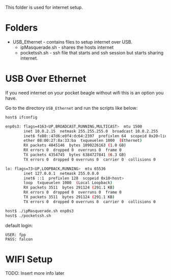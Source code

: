 This folder is used for internet setup.

# Folders
* USB_Ethernet - contains files to setup internet over USB.
	* ipMasquerade.sh - shares the hosts internet
	* pocketssh.sh - ssh file that starts and ssh session but starts sharing internet.

# USB Over Ethernet
If you need internet on your pocket beagle without wifi this is an option you have.

Go to the directory `USB_Ethernet` and run the scripts like below:
```bash
host$ ifconfig

enp0s3: flags=4163<UP,BROADCAST,RUNNING,MULTICAST>  mtu 1500
        inet 10.0.2.15  netmask 255.255.255.0  broadcast 10.0.2.255
        inet6 fe80::47d6:e0f4:dc64:2397  prefixlen 64  scopeid 0x20<link>
        ether 08:00:27:8a:33:ba  txqueuelen 1000  (Ethernet)
        RX packets 4845146  bytes 1090226163 (1.0 GB)
        RX errors 0  dropped 0  overruns 0  frame 0
        TX packets 4354745  bytes 6384727841 (6.3 GB)
        TX errors 0  dropped 0 overruns 0  carrier 0  collisions 0

lo: flags=73<UP,LOOPBACK,RUNNING>  mtu 65536
        inet 127.0.0.1  netmask 255.0.0.0
        inet6 ::1  prefixlen 128  scopeid 0x10<host>
        loop  txqueuelen 1000  (Local Loopback)
        RX packets 3511  bytes 291124 (291.1 KB)
        RX errors 0  dropped 0  overruns 0  frame 0
        TX packets 3511  bytes 291124 (291.1 KB)
        TX errors 0  dropped 0 overruns 0  carrier 0  collisions 0

host$ ./ipMasquerade.sh enp0s3
host$ ./pocketssh.sh
```

default login:
```
USER: fpp
PASS: falcon
```

# WIFI Setup
TODO: Insert more info later
